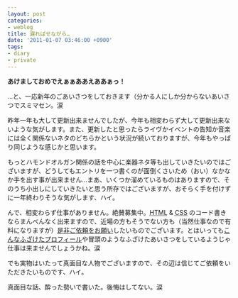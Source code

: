 ```yaml
---
layout: post
categories:
- weblog
title: 遅ればせながら…
date: '2011-01-07 03:46:00 +0900'
tags:
- diary
- private
---
```

**あけましておめでえぁぁああえああぁっ！**

…と、一応新年のごあいさつをしておきます（分かる人にしか分からないあいさつでスミマセン。涙

昨年一年も大して更新出来ませんでしたが、今年も相変わらず大して更新出来ないような気がします。また、更新したと思ったらライヴかイベントの告知か音楽には全く関係ないネタのどちらかという状況が続いておりますが、今年もやっぱり同じような感じかと思います。

もっとハモンドオルガン関係の話を中心に楽器ネタ等も出していきたいのではございますが、どうしてもエントリを一つ書くのが面倒くさいため（おい）なかなか手を出す事が出来ません…まあ、いくつか溜めているものはありますので、そのうち小出しにしていきたいと思う所存ではございますが、おそらく手を付けずに一年終わりそうな気がします、ハイ。

んで、相変わらず仕事がありません。絶賛募集中。<abbr title="HyperText Markup Language">HTML</abbr> &amp; <abbr title="Cascading Style Sheets">CSS</abbr> のコード書きならまんべんなく出来ますので、近場の方もそうでない方も（当然仕事なので有料になりますが）[是非ご依頼をお願い](/contact/ "お問い合わせフォーム")したいものでございます。とはいっても[こんなふざけたプロフィール](/about/02_personal_info/ "Personal Information")や冒頭のようなふざけたあいさつをしているようじゃ仕事は来ませんでしょうかね。涙

でも実物はいたって真面目な人物でございますので、その辺は信じてご依頼をいただきたいものです、ハイ。

真面目な話、酔った勢いで書いた。後悔はしてない。涙

